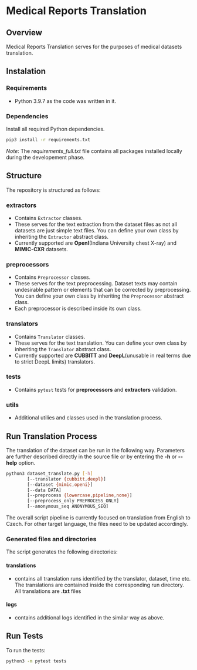 # Medical Reports Translation

## Overview
Medical Reports Translation serves for the purposes of medical datasets translation.

## Instalation
### Requirements
* Python 3.9.7 as the code was written in it.

### Dependencies
Install all required Python dependencies.
```bash
pip3 install -r requirements.txt
```
*Note*: The *requirements_full.txt* file contains all packages installed locally during the developement phase.

## Structure
The repository is structured as follows:

### extractors
* Contains `Extractor` classes. 
* These serves for the text extraction from the dataset files as not all datasets are just simple text files. You can define your own class by inheriting the `Extractor` abstract class.
* Currently supported are **OpenI**(Indiana University chest X-ray) and **MIMIC-CXR** datasets.

### preprocessors
* Contains `Preprocessor` classes. 
* These serves for the text preprocessing. Dataset texts may contain undesirable pattern or elements that can be corrected by preprocessing. You can define your own class by inheriting the `Preprocessor` abstract class.
* Each preprocessor is described inside its own class.

### translators 
* Contains `Translator` classes. 
* These serves for the text translation. You can define your own class by inheriting the `Translator` abstract class.
* Currently supported are **CUBBITT** and **DeepL**(unusable in real terms due to strict DeepL limits) translators.

### tests
* Contains `pytest` tests for **preprocessors** and **extractors** validation.

### utils
* Additional utilies and classes used in the translation process.

## Run Translation Process
The translation of the dataset can be run in the following way. Parameters are further described directly in the source file or by entering the **-h** or **--help** option.
```bash
python3 dataset_translate.py [-h] 
        [--translator {cubbitt,deepl}] 
        [--dataset {mimic,openi}] 
        [--data DATA]
        [--preprocess {lowercase,pipeline,none}] 
        [--preprocess_only PREPROCESS_ONLY]
        [--anonymous_seq ANONYMOUS_SEQ]
``` 
The overall script pipeline is currently focused on translation from English to Czech. For other target language, the files need to be updated accordingly.

### Generated files and directories
The script generates the following directories:
#### translations
* contains all translation runs identified by the translator, dataset, time etc. The translations are contained inside the corresponding run directory. All translations are **.txt** files
#### logs
* contains additional logs identified in the similar way as above.
  
## Run Tests
To run the tests:
```bash
python3 -m pytest tests
``` 